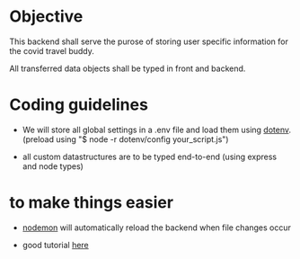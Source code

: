 # Objective

This backend shall serve the purose of storing user specific information for the covid travel buddy.

All transferred data objects shall be typed in front and backend.

# Coding guidelines

- We will store all global settings in a .env file and load them using [dotenv](https://www.npmjs.com/package/dotenv). (preload using "$ node -r dotenv/config your_script.js")

- all custom datastructures are to be typed end-to-end (using express and node types)

# to make things easier

- [nodemon](https://www.npmjs.com/package/nodemon) will automatically reload the backend when file changes occur

- good tutorial [here](https://medium.com/javascript-in-plain-english/typescript-node-js-express-js-create-a-backend-application-f5110dbe5c19)
